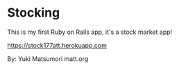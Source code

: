 # Stocking

This is my first Ruby on  Rails app, it's a stock market app!

https://stock177att.herokuapp.com

By: Yuki Matsumori
matt.org
